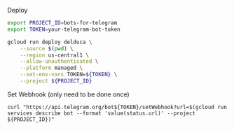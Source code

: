 
Deploy

```bash
export PROJECT_ID=bots-for-telegram
export TOKEN=your-telegram-bot-token
```

```bash
gcloud run deploy delduca \
    --source $(pwd) \
    --region us-central1 \
    --allow-unauthenticated \
    --platform managed \
    --set-env-vars TOKEN=${TOKEN} \
    --project ${PROJECT_ID}
```

Set Webhook (only need to be done once)

```shell
curl "https://api.telegram.org/bot${TOKEN}/setWebhook?url=$(gcloud run services describe bot --format 'value(status.url)' --project ${PROJECT_ID})"
```
